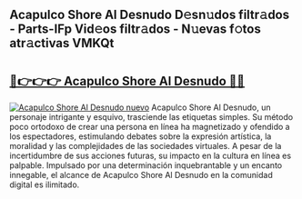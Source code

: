 ## Acapulco Shore Al Desnudo D𝚎sn𝚞dos filtr𝚊dos - Parts-IFp Vid𝚎os filtr𝚊dos - N𝚞evas f𝚘tos atr𝚊ctivas VMKQt

# <h2><a href="http://mbdbzjp.tromn.icu/?c=Acapulco+Shore+Al+Desnudo">🔗👉👉👉 Acapulco Shore Al Desnudo 🔗🔗</a></h2>

[![Acapulco Shore Al Desnudo nuevo](https://i.imgur.com/pEAQMta.gif)](http://mbdbzjp.tromn.icu/?c=Acapulco+Shore+Al+Desnudo)
Acapulco Shore Al Desnudo, un personaje intrigante y esquivo, trasciende las etiquetas simples. Su método poco ortodoxo de crear una persona en línea ha magnetizado y ofendido a los espectadores, estimulando debates sobre la expresión artística, la moralidad y las complejidades de las sociedades virtuales. A pesar de la incertidumbre de sus acciones futuras, su impacto en la cultura en línea es palpable. Impulsado por una determinación inquebrantable y un encanto innegable, el alcance de Acapulco Shore Al Desnudo en la comunidad digital es ilimitado.
